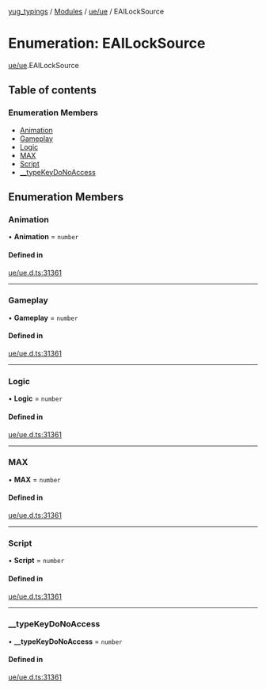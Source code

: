 [yug_typings](../README.md) / [Modules](../modules.md) / [ue/ue](../modules/ue_ue.md) / EAILockSource

# Enumeration: EAILockSource

[ue/ue](../modules/ue_ue.md).EAILockSource

## Table of contents

### Enumeration Members

- [Animation](ue_ue.EAILockSource.md#animation)
- [Gameplay](ue_ue.EAILockSource.md#gameplay)
- [Logic](ue_ue.EAILockSource.md#logic)
- [MAX](ue_ue.EAILockSource.md#max)
- [Script](ue_ue.EAILockSource.md#script)
- [\_\_typeKeyDoNoAccess](ue_ue.EAILockSource.md#__typekeydonoaccess)

## Enumeration Members

### Animation

• **Animation** = `number`

#### Defined in

[ue/ue.d.ts:31361](https://github.com/YugMetaverse/yug_typings/blob/b7d9b19/ue/ue.d.ts#L31361)

___

### Gameplay

• **Gameplay** = `number`

#### Defined in

[ue/ue.d.ts:31361](https://github.com/YugMetaverse/yug_typings/blob/b7d9b19/ue/ue.d.ts#L31361)

___

### Logic

• **Logic** = `number`

#### Defined in

[ue/ue.d.ts:31361](https://github.com/YugMetaverse/yug_typings/blob/b7d9b19/ue/ue.d.ts#L31361)

___

### MAX

• **MAX** = `number`

#### Defined in

[ue/ue.d.ts:31361](https://github.com/YugMetaverse/yug_typings/blob/b7d9b19/ue/ue.d.ts#L31361)

___

### Script

• **Script** = `number`

#### Defined in

[ue/ue.d.ts:31361](https://github.com/YugMetaverse/yug_typings/blob/b7d9b19/ue/ue.d.ts#L31361)

___

### \_\_typeKeyDoNoAccess

• **\_\_typeKeyDoNoAccess** = `number`

#### Defined in

[ue/ue.d.ts:31361](https://github.com/YugMetaverse/yug_typings/blob/b7d9b19/ue/ue.d.ts#L31361)
